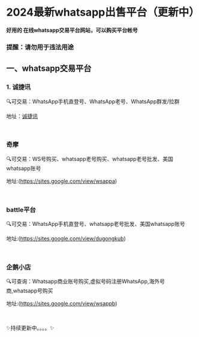 # 2024最新whatsapp出售平台（更新中）

**好用的 在线whatsapp交易平台网站，可以购买平台帐号**

### 提醒：请勿用于违法用途


## 一、whatsapp交易平台

### 1. 诚捷讯

🔍可交易：WhatsApp手机直登号、WhatsApp老号、WhatsApp群发/拉群

地址：[诚捷讯](https://xx9583.com/)

<br>

### 奇摩 

🔍可交易：WS号购买、whatsapp老号购买、whatsapp老号批发、美国whatsapp账号

地址:(https://sites.google.com/view/wsappa)

<br>


### battle平台

🔍可交易：WhatsApp手机直登号、whatsapp老号批发、美国whatsapp账号

地址:(https://sites.google.com/view/dugongkub)

<br>


### 企鹅小店

🔍可查询：Whatsapp商业账号购买,虚拟号码注册WhatsApp,海外号商,whatsapp号购买

地址:(https://sites.google.com/view/wsappb)

<br>

✨持续更新中。。。。✨
